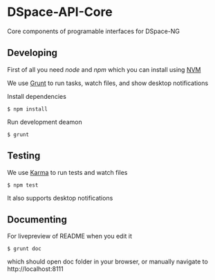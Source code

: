 # DSpace-API-Core

Core components of programable interfaces for DSpace-NG

## Developing

First of all you need *node* and *npm* which you can install using [NVM](https://github.com/creationix/nvm)

We use [Grunt](http://gruntjs.com/) to run tasks, watch files, and show
desktop notifications

Install dependencies

    $ npm install

Run development deamon

    $ grunt

## Testing

We use [Karma](http://karma-runner.github.io/) to run tests and watch files

    $ npm test

It also supports desktop notifications

## Documenting

For livepreview of README when you edit it

    $ grunt doc

which should open doc folder in your browser, or manually navigate to
http://localhost:8111
